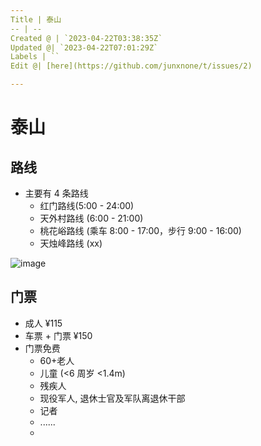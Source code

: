 ```yaml
---
Title | 泰山
-- | --
Created @ | `2023-04-22T03:38:35Z`
Updated @| `2023-04-22T07:01:29Z`
Labels | ``
Edit @| [here](https://github.com/junxnone/t/issues/2)

---
```

# 泰山

## 路线
- 主要有 4 条路线
  - 红门路线(5:00 - 24:00) 
  - 天外村路线 (6:00 - 21:00) 
  - 桃花峪路线 (乘车 8:00 - 17:00，步行 9:00 - 16:00) 
  - 天烛峰路线 (xx)


![image](https://user-images.githubusercontent.com/2216970/233760688-f94a8f24-de93-47cc-9a8b-404a34c9877b.png)


## 门票
- 成人 ¥115 
- 车票 + 门票 ¥150
- 门票免费 
  -  60+老人
  - 儿童 (<6 周岁 <1.4m)
  - 残疾人
  - 现役军人, 退休士官及军队离退休干部
  - 记者
  - ......
  - 
